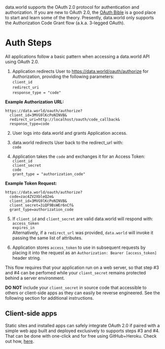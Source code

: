data.world supports the OAuth 2.0 protocol for authentication and authorization. If you are new to OAuth 2.0, the [OAuth Bible](http://oauthbible.com/) is a good place to start and learn some of the theory. Presently, data.world only supports the Authorization Code Grant flow (a.k.a. 3-legged OAuth).

# Auth Steps

All applications follow a basic pattern when accessing a data.world API using OAuth 2.0.

1. Application redirects User to https://data.world/oauth/authorize for Authorization, providing the following parameters:  
  `client_id`  
  `redirect_uri`  
  `response_type = "code"`  

**Example Authorization URL:**  
```
https://data.world/oauth/authorize?
  client_id=3MVG9lKcPoNINVB&
  redirect_uri=http://localhost/oauth/code_callback&
  response_type=code
```

2. User logs into data.world and grants Application access.  

3. data.world redirects User back to the redirect_url with:  
  `code`  

4. Application takes the `code` and exchanges it for an Access Token:  
  `client_id`  
  `client_secret`  
  `code`  
  `grant_type = "authorization_code"`  

**Example Token Request:**
```
https://data.world/oauth/authorize?
  code=zac4ZV2XbleQ2e&
  client_id=3MVG9lKcPoNINVB&
  client_secret=3iQF9BsWEr6nCf&
  grant_type=authorization_code
```

5. If `client_id` and `client_secret` are valid data.world will respond with:  
  `access_token`  
  `expires_in`  
  Alternatively, if a `redirect_url` was provided, `data.world` will invoke it passing the same list of attributes.

6. Application stores `access_token` to use in subsequent requests by placing it into the request as an `Authorization: Bearer [access_token]` header string.

This flow requires that your application run on a web server, so that step #3 and #4 can be perfomed while your `client_secret` remains protected behind a server environment.

**DO NOT** include your `client_secret` in source code that accessible to others or client-side apps as they can easily be reverse engineered. See the following section for additional instructions.

## Client-side apps

Static sites and installed apps can safely integrate OAuth 2.0 if paired with a simple web app built and deployed exclusively to supports steps #3 and #4. That can be done with one-click and for free using GitHub+Heroku. Check out how, [here](https://github.com/datadotworld/connector-oauth).